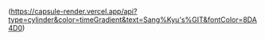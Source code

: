 (https://capsule-render.vercel.app/api?type=cylinder&color=timeGradient&text=Sang%Kyu's%GIT&fontColor=8DA4D0)
